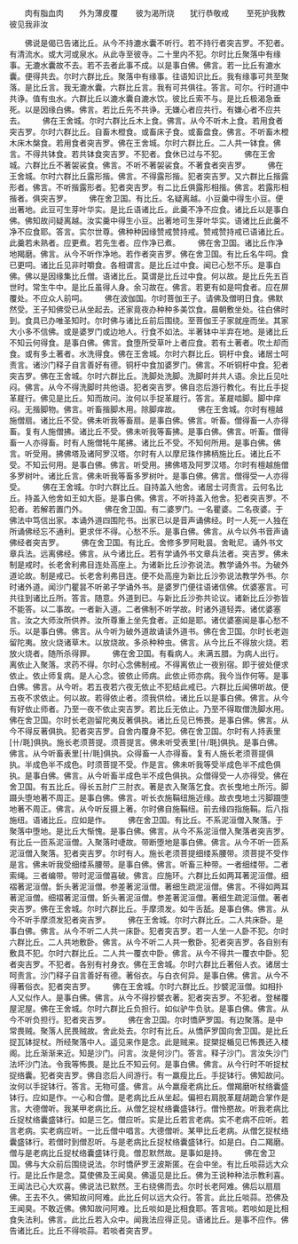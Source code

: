 <!-- { "loadSidebar": true } -->
　　肉有脂血肉　　外为薄皮覆
　　彼为渴所烧　　犹行恭敬戒
　　至死护我教　　彼见我非汝

　　佛说是偈已告诸比丘。从今不持漉水囊不听行。若不持行者突吉罗。不犯者。有清流水。或大河或泉水。从此寺至彼寺。二十里内不犯。尔时比丘聚落中有缘事。无漉水囊故不去。若不去者此事不成。以是事白佛。佛言。若一比丘有漉水囊。便得共去。尔时六群比丘。聚落中有缘事。往语知识比丘。我有缘事可共至聚落。是比丘言。我无漉水囊。六群比丘言。我有可共俱往。答言。可尔。行时道中共诤。值有虫水。六群比丘以漉水囊自漉水饮。彼比丘索不与。是比丘极渴急垂死。以是因缘白佛。佛言。若比丘先不共诤。无嫌心者应共行。有嫌心者不应共去。
　　佛在王舍城。尔时六群比丘木上食。佛言。从今不听木上食。若用食者突吉罗。尔时六群比丘。自畜木橙食。或畜床子食。或畜盘食。佛言。不听畜木橙木床木槃食。若用食者突吉罗。佛在王舍城。尔时六群比丘。二人共一钵食。佛言。不得共钵食。若共钵食突吉罗。不犯者。食休已过与不犯。
　　佛在王舍城。六群比丘不著袈裟食。佛言。不听不著袈裟食。不著食者突吉罗。
　　佛在王舍城。尔时六群比丘露形揩。佛言。不得露形揩。犯者突吉罗。又六群比丘揩露形者。佛言。不听揩露形者。犯者突吉罗。有二比丘俱露形相揩。佛言。若露形相揩者。俱突吉罗。
　　佛在舍卫国。有比丘。名疑离越。小豆羹中得生小豆。便出著地。此豆可生芽叶华实。是比丘语诸比丘。此羹不净不应食。诸比丘以是事白佛。佛知故问疑离越。汝实羹中得生小豆。出著地可生芽叶华实。语诸比丘此羹不净不应食耶。答言。实尔世尊。佛种种因缘赞戒赞持戒。赞戒赞持戒已语诸比丘。此羹若未熟者。应更煮。若先生者。应作净已煮。
　　佛在舍卫国。诸比丘作净地羯磨。佛言。从今不听作净地。若作者突吉罗。佛在舍卫国。有比丘名牛呞。食已更呞。诸比丘见非时嚼食。各相谓言。是比丘过中食。闻已心愁不乐。是事白佛。佛以是因缘集比丘僧。语诸比丘。莫谓是比丘过中食。何以故。是比丘先五百世时。常生牛中。是比丘虽得人身。余习故在。佛言。若更有如是呞食者。应在屏覆处。不应众人前呞。
　　佛在波伽国。尔时菩伽王子。请佛及僧明日食。佛默然受。王子知佛受已从坐起去。还家竟夜办种种多美饮食。晨朝敷坐处。往白佛时到。食具已办唯圣知时。尔时佛与诸比丘前后围绕。至菩伽王子家就座而坐。其家大小多不信佛。或是婆罗门或边地人。行食不如法。半著钵中半弃在地。是诸比丘不知云何得食。是事白佛。佛言。食堕所受草叶上者应食。若有土著者。吹土却而食。或有多土著者。水洗得食。佛在王舍城。尔时六群比丘。铜杅中食。诸居士呵责言。诸沙门释子自言善好有德。铜杅中食加婆罗门。佛言。不听铜杅中食。犯者突吉罗。佛在王舍城。尔时六群比丘。洗脚处洗脚。洗脚时并共人语。余比丘见吐闷。佛言。从今不得洗脚时共他语。犯者突吉罗。佛自恣后游行教化。有比丘手捉革屣行。佛见是比丘。知而故问。汝何以手捉革屣行。答言。革屣啮脚。脚中痒闷。无揩脚物。佛言。听畜揩脚木用。除脚痒故。
　　佛在王舍城。尔时有檀越施僧扇。诸比丘不受。佛未听我等畜扇。是事白佛。佛言。听畜。僧得畜一人亦得畜。复有人施僧拂。诸比丘不受。佛未听我等畜拂。是事白佛。佛言。听畜。僧得畜一人亦得畜。时有人施僧牦牛尾拂。诸比丘不受。不知何所用。是事白佛。佛言。听受用。拂佛塔及诸阿罗汉塔。尔时有人以摩尼珠作拂柄施比丘。诸比丘不受。不知云何用。是事白佛。佛言。听受用。拂佛塔及阿罗汉塔。尔时有檀越施僧多罗树叶。诸比丘言。佛未听我等畜多罗树叶。是事白佛。佛言。僧得受一人亦得受。
　　佛在王舍城。尔时六群比丘。自持盖入他舍。诸居士诃责言。云何名比丘。持盖入他舍如王如大臣。是事白佛。佛言。不听持盖入他舍。犯者突吉罗。不犯者。若解若置门外。
　　佛在舍卫国。有二婆罗门。一名瞿婆。二名夜婆。于佛法中笃信出家。本诵外道四围陀书。出家已以是音声诵佛经。时一人死一人独在所诵佛经忘不通利。更求伴不得。心愁不乐。是事白佛。佛言。从今以外书音声诵佛经者突吉罗。
　　佛在舍卫国。有比丘。舍修多罗阿毗昙。舍毗尼。诵外书文章兵法。远离佛经。佛言。从今诸比丘。若有学诵外书文章兵法者。突吉罗。佛未制是戒时。长老舍利弗目连处高座上。为诸新比丘沙弥说法。教学诵外书。为破外道论故。制是戒已。长老舍利弗目连。便不处高座为新比丘沙弥说法教学外书。尔时诸外道。闻沙门瞿昙不听弟子学诵外书。是婆罗门便往语诸信佛。优婆塞言。可共往到诸比丘所。答言。随意。外道到已。与新比丘沙弥共论议。诸新比丘沙弥皆不能答。以二事故。一者新入道。二者佛制不听学故。时诸外道轻弄。诸优婆塞言。汝之大师汝所供养。汝所尊重上坐先食者。正如是耶。诸优婆塞闻是事心愁不乐。以是事白佛。佛言。从今听为破外道故诵读外道书。佛在舍卫国。尔时长老迦留陀夷。放火烧诸草木。以放烧故。多杀种种虫。佛言。从今比丘不得放火烧。若放火烧者。随所杀得罪。
　　佛在舍卫国。有看病人。未满五腊。为病人出行。离依止入聚落。求药不得。尔时心念佛制戒。不得离依止一夜别宿。即于彼处便求依止。依止师复病。是人心念。彼依止师病。此依止师亦病。我今当作何等。是事白佛。佛言。从今听。若五夜若六夜无依止不犯结此戒已。六群比丘闻佛听故。便五夜不求依止。何以故。若得依止者。须我供给。诸比丘以是事白佛。佛言。从今有好依止师者。乃至一夜不依止突吉罗。若比丘无依止。乃至不得取僧洗脚水用。佛在舍卫国。尔时长老迦留陀夷反著俱执。诸比丘见已怖畏。是事白佛。佛言。从今不得反著俱执。犯者突吉罗。自舍内覆身不犯。佛在舍卫国。尔时有人持表里[卄/毦]俱执。施长老须菩提。须菩提言。佛未听受表里[卄/毦]俱执。是事白佛。佛言。从今听畜表里[卄/毦]俱执。众得畜一人亦得畜。复有人施长老须菩提俱执。半成色半不成色。时须菩提不受。作是言。佛未听我等受半成色半不成色俱执。是事白佛。佛言。从今听畜半成色半不成色俱执。众僧得受一人亦得受。佛在舍卫国。有五比丘。得长五肘广三肘衣。著是衣入聚落乞食。衣长曳地土所污。脚蹑头堕地著不周正。是事白佛。佛言。听长衣施鞙纽施近缘。故衣曳地土污脚蹑堕地著不周正。佛言。从今听反摄上著。尔时佛自施鞙纽。前去缘四指施鞙。后八指施纽。语诸比丘。应如是作。
　　佛在舍卫国。有比丘。不系泥洹僧入聚落。于聚落中堕地。是比丘大惭愧。是事白佛。佛言。从今不系泥洹僧入聚落者突吉罗。有比丘一匝系泥洹僧。入聚落时啑故。带断堕地是事白佛。佛言。从今不听一匝系泥洹僧入聚落。犯者突吉罗。尔时有人。施长老须菩提细缕系腰带。须菩提不受作是言。佛未听我受细缕系腰带。是事白佛。佛言。听畜三种带。一者细缕带。二者索绳。三者编带。带时泥洹僧喜破。佛言。应施环。六群比丘如两耳著泥洹僧。细褶著泥洹僧。釿头著泥洹僧。参差著泥洹僧。著细生疏泥洹僧。佛言。不得如两耳著泥洹僧。细褶著泥洹僧。釿头著泥洹僧。参差著泥洹僧。著细生疏泥洹僧。著者突吉罗。佛在王舍城。尔时六群比丘。手摩须发。如牛舌舐。是事白佛。佛言。从今不听手摩须发犯者突吉罗。
　　佛在王舍城。尔时六群比丘。二人共床卧。是事白佛。佛言。从今不听二人共一床卧。犯者突吉罗。若一人坐一人卧不犯。尔时六群比丘。二人共地敷卧。佛言。从今不听二人共一敷卧。犯者突吉罗。各自别有敷具不犯。尔时六群比丘。二人共一覆衣中卧。佛言。从今不得共一覆衣中卧。犯者突吉罗。不犯者。各别有衬身衣。佛在王舍城。尔时六群比丘著俗人衣。诸居士呵责言。沙门释子自言善好有德。著俗衣。与白衣何异。是事白佛。佛言。从今不得著俗衣。犯者突吉罗。
　　佛在王舍城。尔时六群比丘。抄襞泥洹僧。如相扑人又似作人。是事白佛。佛言。从今不得抄襞衣著。犯者突吉罗。不犯者。登梯覆屋泥屋。佛在王舍城。尔时六群比丘负担行。如似驴牛负驮。是事白佛。佛言。从今不听负担行。犯者突吉罗。
　　佛在舍卫国。尔时憍萨罗国。有边聚落。是中常畏贼。聚落人民畏贼故。舍此处去。尔时有比丘。从憍萨罗国向舍卫国。是比丘捉瓦钵捉杖。所经聚落中人。遥见来作是念。此是贼来。捉槊捉楯见已怖畏还入楼阁。比丘渐渐来近。知是沙门。问言。汝是何沙门。答言。释子沙门。言汝失沙门法坏沙门法。令我等怖畏。是比丘不知云何。是事白佛。佛言。从今行时不听捉杖捉络囊。犯者突吉罗。佛自恣后人间游行。有一羸瘦比丘。手捉钵行。佛知故问。汝何以手捉钵行。答言。无物可盛。佛言。从今羸瘦老病比丘。僧羯磨听杖络囊盛钵行。应如是作。一心和合僧。是老病比丘从坐起。偏袒右肩脱革屣胡跪合掌作是言。大德僧听。我某甲老病比丘。从僧乞捉杖络囊盛钵行。僧怜愍故。听我老病比丘捉杖络囊盛钵行。如是三乞。僧应听。实是比丘若言老病。实不老病不应听。若言老病。实老病应听。一比丘僧中唱言。大德僧听。某甲比丘老病。从僧乞捉杖络囊盛钵行。若僧时到僧忍听。与是老病比丘捉杖络囊盛钵行。如是白。白二羯磨。僧与是老病比丘捉杖络囊盛钵行竟。僧忍默然故。是事如是持。
　　佛在舍卫国。佛与大众前后围绕说法。尔时憍萨罗王波斯匿。在会中坐。有比丘啖蒜远大众行。是比丘作是念。莫使佛及王闻臭。佛遥见是比丘。佛为王说种种法示教利喜。王闻法已心大欢喜。佛说法已默然。王右绕佛而去。尔时长老阿难。佛后以扇扇佛。王去不久。佛知故问阿难。此比丘何以远大众行。答言。此比丘啖蒜。恐佛及王闻臭。不敢近佛。佛知故问阿难。比丘啖如是比相食耶。答言啖。若啖如是比相食失法利。佛言。此比丘若入众中。闻我法应得正见。语诸比丘。是事不应作。佛告诸比丘。比丘不得啖蒜。若啖者突吉罗。
